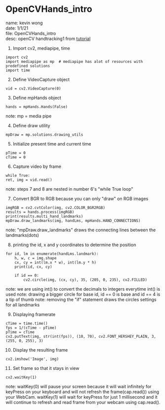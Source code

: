 # OpenCVHands_intro
name: kevin wong\
date: 1/1/21\
file: OpenCVHands_intro\
desc: openCV handtracking1 from [tutorial](https://www.youtube.com/watch?v=01sAkU_NvOY) 

1. Import cv2, mediapipe, time
```
import cv2
import mediapipe as mp  # mediapipe has alot of resources with predefined solutions
import time
```

2. Define VideoCapture object
```
vid = cv2.VideoCapture(0)
```

3. Define mpHands object 
```
hands = mpHands.Hands(False)
``` 
note: mp = media pipe

4. Define draw utility
```
mpDraw = mp.solutions.drawing_utils
```

5. Initialize present time and current time
```
pTime = 0
cTime = 0
```

6. Capture video by  frame
```
while True:
ret, img = vid.read()
```
note: steps 7 and 8 are nested in number 6's "while True loop"

7. Convert BGR to RGB because you can only "draw" on RGB images
```
imgRGB = cv2.cvtColor(img, cv2.COLOR_BGR2RGB)
results = hands.process(imgRGB)
print(results.multi_hand_landmarks)
mpDraw.draw_landmarks(img, handLms, mpHands.HAND_CONNECTIONS)
```
note: "mpDraw.draw_landmarks" draws the connecting lines between the landmarks(dots)

8. printing the id, x and y coordinates to determine the position
```
for id, lm in enumerate(handLms.landmark):
    h, w, c = img.shape
    cx, cy = int(lm.x * w), int(lm.y * h)
    print(id, cx, cy)

    if id == 0:
        cv2.circle(img, (cx, cy), 35, (205, 0, 235), cv2.FILLED)
```
note: we are using int() to convert the decimals to integers everytime int() is used
note: drawing a bigger circle for base id, id == 0 is base and id == 4 is a tip of thumb
note: removing the "if" statement draws the circles settings for all landmarks

9. Displaying framerate
```
cTime = time.time()
fps = 1/(cTime - pTime)
pTime = cTime
cv2.putText(img, str(int(fps)), (10, 70), cv2.FONT_HERSHEY_PLAIN, 3, (255, 0, 255), 3)
```

10. Display the resulting frame
```
cv2.imshow('Image', img)
```

11. Set frame so that it stays in view
```
cv2.waitKey(1)
```
note: waitKey(0) will pause your screen because it will wait infinitely for keyPress on your keyboard and will not refresh the frame(cap.read()) using your WebCam. waitKey(1) will wait for keyPress for just 1 millisecond and it will continue to refresh and read frame from your webcam using cap.read().

